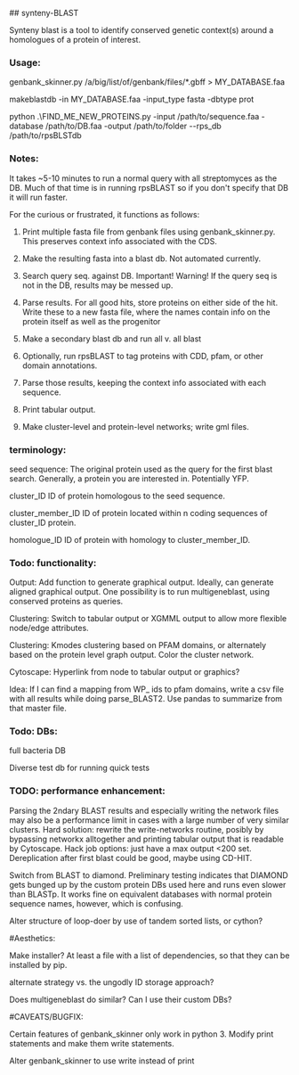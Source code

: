 # # s y n t e n y - B L A S T Synteny blast is a tool to identify conserved genetic context(s) around a homologues of a protein of interest.
### Usage:

genbank_skinner.py /a/big/list/of/genbank/files/\*.gbff > MY_DATABASE.faa

makeblastdb -in  MY_DATABASE.faa -input_type fasta -dbtype prot

python .\FIND_ME_NEW_PROTEINS.py -input /path/to/sequence.faa -database /path/to/DB.faa -output /path/to/folder  --rps_db /path/to/rpsBLSTdb

### Notes:

It takes ~5-10 minutes to run a normal query with all streptomyces as the DB.  Much of that time is in running rpsBLAST so if you don't specify that DB it will run faster.

For the curious or frustrated, it functions as follows:
1.  Print multiple fasta file from genbank files using genbank_skinner.py.  This preserves context info associated with the CDS.

2.  Make the resulting fasta into a blast db.  Not automated currently.

3.  Search query seq. against DB.  Important! Warning! If the query seq is not in the DB, results may be messed up.

4.  Parse results.  For all good hits, store proteins on either side of the hit.  Write these to a new fasta file, where the names contain info on the protein itself as well as the progenitor

5.  Make a secondary blast db and run all v. all blast

6.  Optionally, run rpsBLAST to tag proteins with CDD, pfam, or other domain annotations.

7.  Parse those results, keeping the context info associated with each sequence.

8.  Print tabular output.

9.  Make cluster-level and protein-level networks; write gml files.


### terminology:
seed sequence:        The original protein used as the query for the first blast search.  Generally, a protein you are interested in.  Potentially YFP.

cluster_ID            ID of protein homologous to the seed sequence.

cluster_member_ID     ID of protein located within n coding sequences of cluster_ID protein.

homologue_ID          ID of protein with homology to cluster_member_ID.

### Todo: functionality:

Output:  Add function to generate graphical output.  Ideally, can generate aligned graphical output.  One possibility is to run multigeneblast, using conserved proteins as queries.

Clustering:  Switch to tabular output or XGMML output to allow more flexible node/edge attributes.

Clustering:  Kmodes clustering based on PFAM domains, or alternately based on the protein level graph output.  Color the cluster network.

Cytoscape:  Hyperlink from node to tabular output or graphics?

Idea:  If I can find a mapping from WP_ ids to pfam domains, write a csv file with all results while doing parse_BLAST2.  Use pandas to summarize from that master file.


### Todo: DBs:

full bacteria DB

Diverse test db for running quick tests

### TODO: performance enhancement:

Parsing the 2ndary BLAST results and especially writing the network files may also be a performance limit in cases with a large number of very similar clusters.  Hard solution: rewrite the write-networks routine, posibly by bypassing networkx alltogether and printing tabular output that is readable by Cytoscape. Hack job options:  just have a max output <200 set. Dereplication after first blast could be good, maybe using CD-HIT.

Switch from BLAST to diamond.  Preliminary testing indicates that DIAMOND gets bunged up by the custom protein DBs used here and runs even slower than BLASTp.  It works fine on equivalent databases with normal protein sequence names, however, which is confusing.

Alter structure of loop-doer by use of tandem sorted lists, or cython?

#Aesthetics:

Make installer?  At least a file with a list of dependencies, so that they can be installed by pip.

alternate strategy vs. the ungodly ID storage approach?

Does multigeneblast do similar? Can I use their custom DBs?


#CAVEATS/BUGFIX:

Certain features of genbank_skinner only work in python 3.  Modify print statements and make them write statements.

Alter genbank_skinner to use write instead of print
